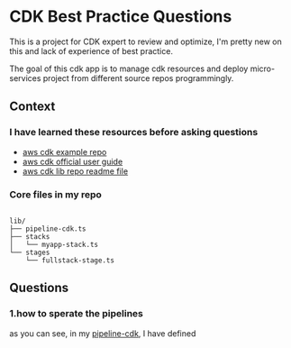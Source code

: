 # CDK Best Practice Questions

This is a project for CDK expert to review and optimize, I'm pretty new on this and lack of experience of best practice.

The goal of this cdk app is to manage cdk resources and deploy micro-services project from different source repos programmingly.

## Context

### I have learned these resources before asking questions

* <a href="https://github.com/aws-samples/aws-cdk-examples" target="_blank" rel="noopener noreferrer">aws cdk example repo</a>
* <a href="https://docs.aws.amazon.com/cdk/v2/guide/home.html" target="_blank" rel="noopener noreferrer">aws cdk official user guide</a>
* <a href="https://github.com/aws/aws-cdk/blob/main/packages/aws-cdk-lib/pipelines/README.md" target="_blank" rel="noopener noreferrer">aws cdk lib repo readme file</a>


### Core files in my repo

```

lib/                                                                                                       
├── pipeline-cdk.ts                                                                                        
├── stacks                                                                                                 
│   └── myapp-stack.ts                                                                                     
└── stages                                                                                                 
    └── fullstack-stage.ts                                                                                 

```


## Questions

### 1.how to sperate the pipelines


as you can see, in my [pipeline-cdk](./lib/pipeline-cdk.ts), I have defined 

